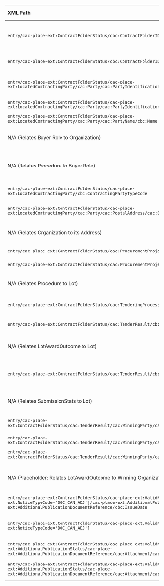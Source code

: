 | XML Path| Ontology Property | Entity Class | Related Entity Class| Subject Generation| Join Condition  | Datatype    | Function Name  | Function Output |
| :------------------------------------------------------------------------------------------------------------------------------------------------- | :------------------------------------------------- | :----------------------------------------------------- | :---------------------------------------------------------------------------------------------------- | :-------------------------------------- | :------------------------------------------------------ | :---------- | :-------------------- | :---------------------------------------------------------- |
| `entry/cac-place-ext:ContractFolderStatus/cbc:ContractFolderID`   | `:hasID`   | `:Lot`  | `:Identifier` | Subject (`:Lot`): `concat("ex:lot/", urlencode(cbc:ContractFolderID))` <br>Object (`:Identifier`): `concat("ex:identifier/ContractFolderID/", urlencode(cbc:ContractFolderID))`| The `:Lot` instance is identified by this `:Identifier` instance. This `:Lot` is part of a `:Procedure` (see `hasProcurementScopeDividedIntoLot` below).|   | N/A     | N/A    |
| `entry/cac-place-ext:ContractFolderStatus/cbc:ContractFolderID`   | `:hasIdentifierValue`  | `:Identifier`  | N/A    | Subject (`:Identifier`): `concat("ex:identifier/ContractFolderID/", urlencode(cbc:ContractFolderID))` | This `:Identifier` instance is the object of the `:hasID` property for the `:Lot`.    | `xsd:string`| N/A     | N/A    |
| `entry/cac-place-ext:ContractFolderStatus/cac-place-ext:LocatedContractingParty/cac:Party/cac:PartyIdentification/cbc:ID`     | `:hasID`   | `org:Organization` (Buyer's Organization)| `:Identifier` | Subject (`org:Organization`): `concat("ex:org/", normalizeNIF(cbc:ID))` <br>Object (`:Identifier`): `concat("ex:identifier/", cbc:ID/@schemeName, "/", normalizeNIF(cbc:ID))`| This `org:Organization` plays the role of a `:Buyer`. The `:Buyer` role is associated with the `:Procedure` (or `:Lot`).      |   | N/A     | N/A    |
| `entry/cac-place-ext:ContractFolderStatus/cac-place-ext:LocatedContractingParty/cac:Party/cac:PartyIdentification/cbc:ID`     | `:hasIdentifierValue`  | `:Identifier`  | N/A    | Subject (`:Identifier`): `concat("ex:identifier/", cbc:ID/@schemeName, "/", normalizeNIF(cbc:ID))`   | This `:Identifier` is for the Buyer's `org:Organization`.     | `xsd:string`| N/A     | N/A    |
| `entry/cac-place-ext:ContractFolderStatus/cac-place-ext:LocatedContractingParty/cac:Party/cac:PartyName/cbc:Name` | `foaf:name`| `org:Organization` (Buyer's Organization)| N/A    | Subject (`org:Organization`): `concat("ex:org/", normalizeNIF(LocatedContractingParty/cac:Party/cac:PartyIdentification/cbc:ID))` | Name of the Buyer's `org:Organization`.| `xsd:string`| N/A     | N/A    |
| N/A (Relates Buyer Role to Organization)| `:playedByOrganisation`| `:Buyer` (Role)| `org:Organization`   | Subject (`:Buyer`): `concat("ex:buyerRole/", normalizeNIF(LocatedContractingParty/cac:Party/cac:PartyIdentification/cbc:ID))` <br>Object (`org:Organization`): `concat("ex:org/", normalizeNIF(LocatedContractingParty/cac:Party/cac:PartyIdentification/cbc:ID))` | Links the `:Buyer` role to the specific `org:Organization` that plays it.  |   | N/A     | N/A    |
| N/A (Relates Procedure to Buyer Role)   | `:refersToRole`   | `:Procedure`   | `:Buyer` (Role)      | Subject (`:Procedure`): `concat("ex:procedure/", urlencode(extractProcedureID(ContractFolderStatus/cbc:ContractFolderID)))` <br>Object (`:Buyer`): `concat("ex:buyerRole/", normalizeNIF(LocatedContractingParty/cac:Party/cac:PartyIdentification/cbc:ID))` | The `:Procedure` refers to the `:Buyer` role. (Note: `:ResultNotice` also uses `refersToRole`. If this is a general reference for the procedure, this fits. Or specific to a notice.) |   | N/A     | N/A    |
| `entry/cac-place-ext:ContractFolderStatus/cac-place-ext:LocatedContractingParty/cbc:ContractingPartyTypeCode`     | `dcterms:type`    | `:Buyer` (Role)| `skos:Concept`| Subject (`:Buyer`): `concat("ex:buyerRole/", normalizeNIF(LocatedContractingParty/cac:Party/cac:PartyIdentification/cbc:ID))` | Specifies the legal type of the Buyer.   |  | `mapBuyerLegalTypeCode` | `http://publications.europa.eu/resource/authority/buyer-legal-type/{SKOS_CODE}` (e.g., if '5' from `listURI="...ContractingAuthorityCode-1.04.gc"` maps to `body-pl-ra`)     |
| `entry/cac-place-ext:ContractFolderStatus/cac-place-ext:LocatedContractingParty/cac:Party/cac:PostalAddress/cac:Country/cbc:IdentificationCode`    | `:hasCountryCode` | `locn:Address` (Buyer's Organization Address)   | `skos:Concept`| Subject (`locn:Address`): `concat("ex:address/org/", normalizeNIF(LocatedContractingParty/cac:Party/cac:PartyIdentification/cbc:ID))`    | The Buyer's `org:Organization` has this `registeredAddress` which has this country code.|  | `mapCountryCode`      | `http://publications.europa.eu/resource/authority/country/{SKOS_CODE}` (e.g., for "ES", output "http://publications.europa.eu/resource/authority/country/ESP")   |
| N/A (Relates Organization to its Address) | `org:registeredAddress`| `org:Organization` (Buyer's Organization)| `locn:Address`| Subject (`org:Organization`): `concat("ex:org/", normalizeNIF(LocatedContractingParty/cac:Party/cac:PartyIdentification/cbc:ID))` <br>Object (`locn:Address`): `concat("ex:address/org/", normalizeNIF(LocatedContractingParty/cac:Party/cac:PartyIdentification/cbc:ID))` | Links the Buyer's `org:Organization` to its registered address.|   | N/A     | N/A    |
| `entry/cac-place-ext:ContractFolderStatus/cac:ProcurementProject/cbc:Name`      | `dcterms:title`   | `:Lot`  | N/A    | Subject (`:Lot`): `concat("ex:lot/", urlencode(ContractFolderStatus/cbc:ContractFolderID))`     | Title of the Lot.      | `xsd:string`| N/A     | N/A    |
| `entry/cac-place-ext:ContractFolderStatus/cac:ProcurementProject/cbc:TypeCode`  | `dcterms:type`    | `:Lot`  | `skos:Concept`| Subject (`:Lot`): `concat("ex:lot/", urlencode(ContractFolderStatus/cbc:ContractFolderID))`     | Main type of the contract for this Lot.|  | |  |
| N/A (Relates Procedure to Lot)   | `:hasProcurementScopeDividedIntoLot` | `:Procedure`   | `:Lot` | Subject (`:Procedure`): `concat("ex:procedure/", urlencode(extractProcedureID(ContractFolderStatus/cbc:ContractFolderID)))` <br>Object (`:Lot`): `concat("ex:lot/", urlencode(ContractFolderStatus/cbc:ContractFolderID))` | Links the `:Procedure` to this `:Lot`. |   | N/A     | N/A    |
| `entry/cac-place-ext:ContractFolderStatus/cac:TenderingProcess/cbc:ProcedureCode`      | `:hasProcedureType` | `:Procedure`   | `skos:Concept`| Subject (`:Procedure`): `concat("ex:procedure/", urlencode(extractProcedureID(ContractFolderStatus/cbc:ContractFolderID)))`    | Type of the procurement procedure.   |  | `mapProcedureCode`    | `http://publications.europa.eu/resource/authority/procurement-procedure-type/{SKOS_CODE}` (e.g., if '1' from `listURI="...SyndicationTenderingProcessCode-2.07.gc"` maps to `open`) |
| `entry/cac-place-ext:ContractFolderStatus/cac:TenderResult/cbc:AwardDate`| `:hasAwardDecisionDate`| `:LotAwardOutcome`    | N/A    | Subject (`:LotAwardOutcome`): `concat("ex:lotAwardOutcome/", urlencode(ContractFolderStatus/cbc:ContractFolderID))` | Date of the award decision for the lot. This `:LotAwardOutcome` `describesLot` the current `:Lot`. | `xsd:date`  | N/A     | N/A    |
| N/A (Relates LotAwardOutcome to Lot)    | `:describesLot`   | `:LotAwardOutcome`    | `:Lot` | Subject (`:LotAwardOutcome`): `concat("ex:lotAwardOutcome/", urlencode(ContractFolderStatus/cbc:ContractFolderID))` <br>Object (`:Lot`): `concat("ex:lot/", urlencode(ContractFolderStatus/cbc:ContractFolderID))` | Links the outcome of the award to the specific Lot.   |   | N/A     | N/A    |
| `entry/cac-place-ext:ContractFolderStatus/cac:TenderResult/cbc:ReceivedTenderQuantity` | `:hasReceivedTenders`  | `:SubmissionStatisticalInformation`      | N/A    | Subject (`:SubmissionStatisticalInformation`): `concat("ex:submissionStats/", urlencode(ContractFolderStatus/cbc:ContractFolderID))`  | Number of tenders received for the Lot. This `:SubmissionStatisticalInformation` `concernsSubmissionsForLot` the current `:Lot`.| `xsd:integer`| N/A     | N/A    |
| N/A (Relates SubmissionStats to Lot)    | `:concernsSubmissionsForLot`  | `:SubmissionStatisticalInformation`      | `:Lot` | Subject (`:SubmissionStatisticalInformation`): `concat("ex:submissionStats/", urlencode(ContractFolderStatus/cbc:ContractFolderID))` <br>Object (`:Lot`): `concat("ex:lot/", urlencode(ContractFolderStatus/cbc:ContractFolderID))` | Links statistical information about submissions to the specific Lot.   |   | N/A     | N/A    |
| `entry/cac-place-ext:ContractFolderStatus/cac:TenderResult/cac:WinningParty/cac:PartyIdentification/cbc:ID`| `:hasID`   | `org:Organization` (Winning Party)| `:Identifier` | Subject (`org:Organization`): `concat("ex:org/", normalizeNIF(cbc:ID))` <br>Object (`:Identifier`): `concat("ex:identifier/", cbc:ID/@schemeName, "/", normalizeNIF(cbc:ID))`| This `org:Organization` is the winning party for the `:LotAwardOutcome`.|   | N/A     | N/A    |
| `entry/cac-place-ext:ContractFolderStatus/cac:TenderResult/cac:WinningParty/cac:PartyIdentification/cbc:ID`| `:hasIdentifierValue`  | `:Identifier`  | N/A    | Subject (`:Identifier`): `concat("ex:identifier/", cbc:ID/@schemeName, "/", normalizeNIF(cbc:ID))`   | Identifier for the Winning Party `org:Organization`.| `xsd:string`| N/A     | N/A    |
| `entry/cac-place-ext:ContractFolderStatus/cac:TenderResult/cac:WinningParty/cac:PartyName/cbc:Name` | `foaf:name`| `org:Organization` (Winning Party)| N/A    | Subject (`org:Organization`): `concat("ex:org/", normalizeNIF(WinningParty/cac:PartyIdentification/cbc:ID))`    | Name of the Winning Party `org:Organization`.      | `xsd:string`| N/A     | N/A    |
| N/A (Placeholder: Relates LotAwardOutcome to Winning Organization)| `ex:isAwardedTo` (Placeholder property)     | `:LotAwardOutcome`    | `org:Organization` (Winning Party) | Subject (`:LotAwardOutcome`): `concat("ex:lotAwardOutcome/", urlencode(ContractFolderStatus/cbc:ContractFolderID))` <br>Object (`org:Organization`): `concat("ex:org/", normalizeNIF(WinningParty/cac:PartyIdentification/cbc:ID))` | Links the `:LotAwardOutcome` to the `org:Organization` that won the contract. (Ontology may need extension for this specific property).|   | N/A     | N/A    |
| `entry/cac-place-ext:ContractFolderStatus/cac-place-ext:ValidNoticeInfo[cbc-place-ext:NoticeTypeCode='DOC_CAN_ADJ']/cac-place-ext:AdditionalPublicationStatus/cac-place-ext:AdditionalPublicationDocumentReference/cbc:IssueDate` | `:hasDispatchDate`| `:ResultNotice`| N/A    | Subject (`:ResultNotice`): `concat("ex:notice/", urlencode(ContractFolderStatus/cbc:ContractFolderID), "/", cbc-place-ext:NoticeTypeCode)`   | Dispatch date of the result notice.  | `xsd:date`  | N/A     | N/A    |
| `entry/cac-place-ext:ContractFolderStatus/cac-place-ext:ValidNoticeInfo[cbc-place-ext:NoticeTypeCode='DOC_CAN_ADJ']`| `:refersToRole`   | `:ResultNotice`| `:Buyer` (Role)      | Subject (`:ResultNotice`): `concat("ex:notice/", urlencode(ContractFolderStatus/cbc:ContractFolderID), "/", cbc-place-ext:NoticeTypeCode)` <br>Object (`:Buyer`): `concat("ex:buyerRole/", normalizeNIF(LocatedContractingParty/cac:Party/cac:PartyIdentification/cbc:ID))` | The `:ResultNotice` refers to the `:Buyer` role. |   | N/A     | N/A    |
| `entry/cac-place-ext:ContractFolderStatus/cac-place-ext:ValidNoticeInfo/cac-place-ext:AdditionalPublicationStatus/cac-place-ext:AdditionalPublicationDocumentReference/cac:Attachment/cac:ExternalReference/cbc:URI`   | `schema:url`      | `:Notice` (or specific subclass like `:ResultNotice`)  | N/A    | Subject (`:Notice`): `concat("ex:notice/", urlencode(ContractFolderStatus/cbc:ContractFolderID), "/", cbc-place-ext:NoticeTypeCode, "/doc/", substring-after(cbc:URI, "DocumentIdParam="))` | URL of the document associated with the notice.  | `xsd:anyURI`| N/A     | N/A    |
| `entry/cac-place-ext:ContractFolderStatus/cac-place-ext:ValidNoticeInfo/cac-place-ext:AdditionalPublicationStatus/cac-place-ext:AdditionalPublicationDocumentReference/cac:Attachment/cac:ExternalReference/cbc:FileName`| `rdfs:label` (or `dcterms:title`)    | `:Notice` (or specific subclass like `:ResultNotice`)  | N/A    | Subject (`:Notice`): `concat("ex:notice/", urlencode(ContractFolderStatus/cbc:ContractFolderID), "/", cbc-place-ext:NoticeTypeCode, "/doc/", substring-after(ExternalReference/cbc:URI, "DocumentIdParam="))` | Filename/label for the document associated with the notice.      | `xsd:string`| N/A     | N/A    |